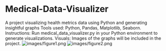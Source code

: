 # Medical-Data-Visualizer
A project visualizing health metrics data using Python and generating insightful graphs
Tools used: Python, Pandas, Matplotlib, Seaborn.
Instructions: Run medical_data_visualizer.py in your Python environment to generate visualizations.
Visuals: Images of the graphs will be included in the project.
![images/figure1.png](images/bmi_distribution.png)
![images/figure2.png](images/bmi_distribution.png)
